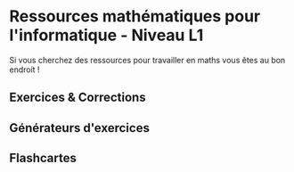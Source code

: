 Ressources mathématiques pour l'informatique - Niveau L1
=====

Si vous cherchez des ressources pour travailler en maths vous êtes au bon endroit !

## Exercices & Corrections

## Générateurs d'exercices

## Flashcartes
